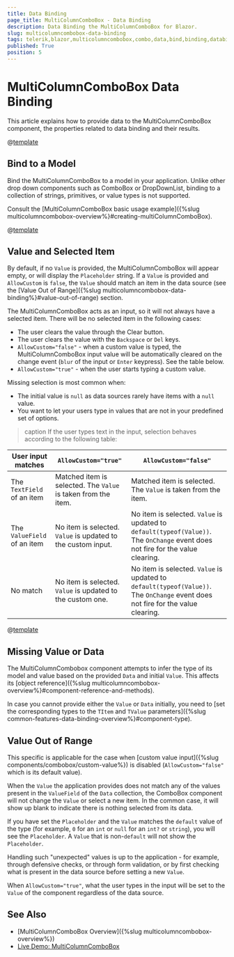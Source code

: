 ```yaml
---
title: Data Binding
page_title: MultiColumnComboBox - Data Binding
description: Data Binding the MultiColumnComboBox for Blazor.
slug: multicolumncombobox-data-binding
tags: telerik,blazor,multicolumncombobox,combo,data,bind,binding,databind
published: True
position: 5
---
```


# MultiColumnComboBox Data Binding

This article explains how to provide data to the MultiColumnComboBox component, the properties related to data binding and their results.

@[template](/_contentTemplates/common/general-info.md#valuebind-vs-databind-link)


## Bind to a Model

Bind the MultiColumnComboBox to a model in your application. Unlike other drop down components such as ComboBox or DropDownList, binding to a collection of strings, primitives, or value types is not supported.

Consult the [MultiColumnComboBox basic usage example]({%slug multicolumncombobox-overview%}#creating-multiColumnComboBox).

@[template](/_contentTemplates/common/get-model-from-dropdowns.md#get-model-from-dropdowns)


## Value and Selected Item

By default, if no `Value` is provided, the MultiColumnComboBox will appear empty, or will display the `Placeholder` string. If a `Value` is provided and `AllowCustom` is `false`, the `Value` should match an item in the data source (see the [Value Out of Range]({%slug multicolumncombobox-data-binding%}#value-out-of-range) section.

The MultiColumnComboBox acts as an input, so it will not always have a selected item. There will be no selected item in the following cases:

* The user clears the value through the Clear button.
* The user clears the value with the `Backspace` or `Del` keys.
* `AllowCustom="false"` - when a custom value is typed, the MultiColumnComboBox input value will be automatically cleared on the change event (`blur` of the input or `Enter` keypress). See the table below.
* `AllowCustom="true"` - when the user starts typing a custom value.

Missing selection is most common when:

* The initial value is `null` as data sources rarely have items with a `null` value.
* You want to let your users type in values that are not in your predefined set of options.

>caption If the user types text in the input, selection behaves according to the following table:

| User input matches | `AllowCustom="true"` | `AllowCustom="false"` |
| --- | --- | --- |
| The `TextField` of an item | Matched item is selected. The `Value` is taken from the item. | Matched item is selected. The `Value` is taken from the item. |
| The `ValueField` of an item | No item is selected. `Value` is updated to the custom input. | No item is selected. `Value` is updated to `default(typeof(Value))`. The `OnChange` event does not fire for the value clearing. |
| No match | No item is selected. `Value` is updated to the custom one. | No item is selected. `Value` is updated to `default(typeof(Value))`. The `OnChange` event does not fire for the value clearing. |

@[template](/_contentTemplates/common/get-model-from-dropdowns.md#get-model-from-dropdowns)


## Missing Value or Data

The MultiColumnCombobox component attempts to infer the type of its model and value based on the provided `Data` and initial `Value`. This affects its [object reference]({%slug multicolumncombobox-overview%}#component-reference-and-methods).

In case you cannot provide either the `Value` or `Data` initially, you need to [set the corresponding types to the `TItem` and `TValue` parameters]({%slug common-features-data-binding-overview%}#component-type).

## Value Out of Range

This specific is applicable for the case when [custom value input]({%slug components/combobox/custom-value%}) is disabled (`AllowCustom="false"` which is its default value).

When the `Value` the application provides does not match any of the values present in the `ValueField` of the `Data` collection, the ComboBox component will not change the `Value` or select a new item. In the common case, it will show up blank to indicate there is nothing selected from its data.

If you have set the `Placeholder` and the `Value` matches the `default` value of the type (for example, `0` for an `int` or `null` for an `int?` or `string`), you will see the `Placeholder`. A `Value` that is non-`default` will not show the `Placeholder`.

Handling such "unexpected" values is up to the application - for example, through defensive checks, or through form validation, or by first checking what is present in the data source before setting a new `Value`.

When `AllowCustom="true"`, what the user types in the input will be set to the `Value` of the component regardless of the data source.

## See Also

* [MultiColumnComboBox Overview]({%slug multicolumncombobox-overview%})
* [Live Demo: MultiColumnComboBox](https://demos.telerik.com/blazor-ui/multicolumncombobox/overview)
